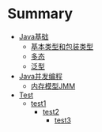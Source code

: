 # Summary

* [Java基础]()
  * [基本类型和包装类型](content/JavaBasic/基本类型和包装类型.md)
  * [多态](content/JavaBasic/多态.md)
  * [泛型](content/JavaBasic/泛型.md)
* [Java并发编程]()
  * [内存模型JMM](content/JavaBasic/基本类型和包装类型.md)
* [Test]()
  * [test1]()
    * [test2]()
      * [test3](content/MiddleWare/redis.md)
   
  
  
  
  









